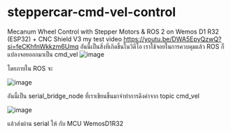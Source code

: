 # steppercar-cmd-vel-control
Mecanum Wheel Control with Stepper Motors & ROS 2 on Wemos D1 R32 (ESP32) + CNC Shield V3
my test video
https://youtu.be/DWA5EpyQzwQ?si=feCKhfnWkkzm6Umq
อันนี้เป็นสิ่งที่เกิดขึ้นในวิดีโอ เราใช้จอยในการควบคุมแล้ว ROS ก็แปลงจอยออกมาเป็น cmd_vel
![image](https://github.com/user-attachments/assets/1ad71b93-bfb3-4e33-8a22-8aebcc55ecee)

โดยภายใน ROS จะ

![image](https://github.com/user-attachments/assets/d9365329-0cb6-402d-8934-6d0d4069a4a8)

อันนี้เป็น serial_bridge_node ที่เราเขียนขึ้นมาจำทำการดึงค่าจาก topic cmd_vel

![image](https://github.com/user-attachments/assets/9bd89352-faf3-4a98-9e0d-ec436ba283b7)

แล้วส่งผ่าน serial ให้ กับ MCU WemosD1R32
